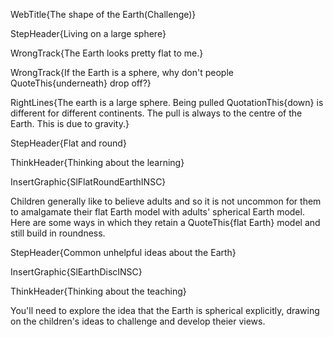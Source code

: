 WebTitle{The shape of the Earth(Challenge)}

StepHeader{Living on a large sphere}

WrongTrack{The Earth looks pretty flat to me.}

WrongTrack{If the Earth is a sphere, why don&apos;t people QuoteThis{underneath} drop off?}

RightLines{The earth is a large sphere. Being pulled QuotationThis{down} is different for different continents. The pull is always to the centre of the Earth. This is due to gravity.}

StepHeader{Flat and round}

ThinkHeader{Thinking about the learning}

InsertGraphic{SlFlatRoundEarthINSC}

Children generally like to believe adults and so it is not uncommon for them to amalgamate their flat Earth model with adults&apos; spherical Earth model. Here are some ways in which they retain a QuoteThis{flat Earth} model and still build in roundness.


StepHeader{Common unhelpful ideas about the Earth}


InsertGraphic{SlEarthDiscINSC}


ThinkHeader{Thinking about the teaching}

You&apos;ll need to explore the idea that the Earth is spherical explicitly, drawing on the children&apos;s ideas to challenge and develop theier views.
